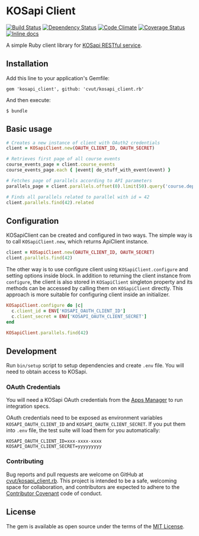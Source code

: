 # KOSapi Client

[![Build Status](http://img.shields.io/travis/cvut/kosapi_client.rb.svg)][travis]
[![Dependency Status](http://img.shields.io/gemnasium/cvut/kosapi_client.rb.svg)][gemnasium]
[![Code Climate](http://img.shields.io/codeclimate/github/cvut/kosapi_client.rb.svg)][codeclimate]
[![Coverage Status](https://img.shields.io/coveralls/cvut/kosapi_client.rb.svg)][coveralls]
[![Inline docs](http://inch-ci.org/github/cvut/kosapi_client.rb.svg)](http://inch-ci.org/github/cvut/kosapi_client.rb)

[travis]: http://travis-ci.org/cvut/kosapi_client.rb
[gemnasium]: https://gemnasium.com/cvut/kosapi_client.rb
[codeclimate]: https://codeclimate.com/github/cvut/kosapi_client.rb
[coveralls]: https://coveralls.io/r/cvut/kosapi_client.rb

A simple Ruby client library for [KOSapi RESTful service](https://kosapi.fit.cvut.cz).

## Installation

Add this line to your application's Gemfile:

    gem 'kosapi_client', github: 'cvut/kosapi_client.rb'

And then execute:

    $ bundle

## Basic usage

```ruby
# Creates a new instance of client with OAuth2 credentials
client = KOSapiClient.new(OAUTH_CLIENT_ID, OAUTH_SECRET)

# Retrieves first page of all course events
course_events_page = client.course_events
course_events_page.each { |event| do_stuff_with_event(event) }

# Fetches page of parallels according to API parameters
parallels_page = client.parallels.offset(0).limit(50).query('course.department' => '18*')

# Finds all parallels related to parallel with id = 42
client.parallels.find(42).related
```

## Configuration

KOSapiClient can be created and configured in two ways.
The simple way is to call `KOSapiClient.new`, which returns ApiClient instance.

```ruby
client = KOSapiClient.new(OAUTH_CLIENT_ID, OAUTH_SECRET)
client.parallels.find(42)
```

The other way is to use configure client using `KOSapiClient.configure` and setting options inside block.
In addition to returning the client instance from `configure`, the client is also stored in `KOSapiClient` singleton property and its methods can be accessed by calling them on `KOSapiClient` directly.
This approach is more suitable for configuring client inside an initializer.

```ruby
KOSapiClient.configure do |c|
  c.client_id = ENV['KOSAPI_OAUTH_CLIENT_ID']
  c.client_secret = ENV['KOSAPI_OAUTH_CLIENT_SECRET']
end

KOSapiClient.parallels.find(42)
```

## Development

Run `bin/setup` script to setup dependencies and create `.env` file. You will need to obtain access to KOSapi.

### OAuth Credentials

You will need a KOSapi OAuth credentials from the [Apps Manager](https://auth.fit.cvut.cz/manager/) to run integration specs.

OAuth credentials need to be exposed as environment variables `KOSAPI_OAUTH_CLIENT_ID` and `KOSAPI_OAUTH_CLIENT_SECRET`. If you put them into `.env` file, the test suite will load them for you automatically:

```
KOSAPI_OAUTH_CLIENT_ID=xxx-xxxx-xxxx
KOSAPI_OAUTH_CLIENT_SECRET=yyyyyyyyy
```

### Contributing

Bug reports and pull requests are welcome on GitHub at [cvut/kosapi_client.rb](https://github.com/cvut/kosapi_client.rb). This project is intended to be a safe, welcoming space for collaboration, and contributors are expected to adhere to the [Contributor Covenant](http://contributor-covenant.org) code of conduct.

## License

The gem is available as open source under the terms of the [MIT License](http://opensource.org/licenses/MIT).
